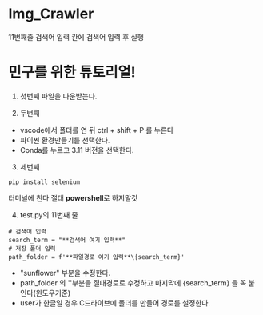 # Img_Crawler

11번째줄 검색어 입력 칸에 검색어 입력 후 실행


# 민구를 위한 튜토리얼!

1. 첫번째 파일을 다운받는다.

2. 두번째 
 * vscode에서 폴더를 연 뒤 ctrl + shift + P 를 누른다
 * 파이썬 환경만들기를 선택한다.
 * Conda를 누르고 3.11 버전을 선택한다.

3. 세번째
```
pip install selenium
```
터미널에 친다 절대 **powershell**로 하지말것

4. test.py의 11번째 줄
```
# 검색어 입력
search_term = "**검색어 여기 입력**"
# 저장 폴더 입력
path_folder = f'**파일경로 여기 입력**\{search_term}'

```
 * "sunflower" 부분을 수정한다.
 * path_folder 의 ''부분을 절대경로로 수정하고 마지막에 \{search_term} 을 꼭 붙인다(윈도우기준)
 * user가 한글일 경우 C드라이브에 폴더를 만들어 경로를 설정한다.
 